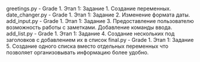 greetings.py - Grade 1. Этап 1: Задание 1. Создание переменных.
date_changer.py - Grade 1. Этап 1: Задание 2. Изменение формата даты. 
add_input.py - Grade 1. Этап 1: Задание 3. Предоставление пользователю возможность работы с заметками. Добавление команды ввода. 
add_list.py - Grade 1. Этап 1: Задание 4. Создание нескольких под заголовков с добавлением их в список 
final.py - Grade 1. Этап 1: Задание 5. Создание одного списка вместо отдельных переменных что позволяет организовывать информацию более удобно.
